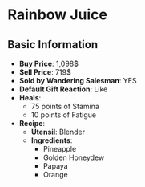 # Rainbow Juice

## Basic Information

- **Buy Price**: 1,098$
- **Sell Price**: 719$
- **Sold by Wandering Salesman**: YES
- **Default Gift Reaction**: Like
- **Heals**:
  - 75 points of Stamina
  - 10 points of Fatigue
- **Recipe**:
  - **Utensil**: Blender
  - **Ingredients**:
    - Pineapple
    - Golden Honeydew
    - Papaya
    - Orange